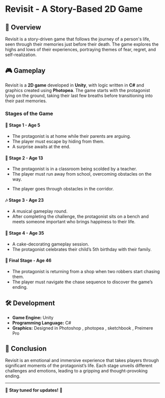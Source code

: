 # Revisit - A Story-Based 2D Game

## 📜 Overview

Revisit is a story-driven game that follows the journey of a person's life, seen through their memories just before their death. The game explores the highs and lows of their experiences, portraying themes of fear, regret, and self-realization.

## 🎮 Gameplay

Revisit is a **2D game** developed in **Unity**, with logic written in **C#** and graphics created using **Photopea**. The game starts with the protagonist lying on the ground, taking their last few breaths before transitioning into their past memories.

### **Stages of the Game**

#### 🏡 **Stage 1 - Age 5**

- The protagonist is at home while their parents are arguing.
- The player must escape by hiding from them.
- A surprise awaits at the end.

#### 🏫 **Stage 2 - Age 13**

- The protagonist is in a classroom being scolded by a teacher.
- The player must run away from school, overcoming obstacles on the way.

* The player goes through obstacles in the corridor.

#### 🎶 **Stage 3 - Age 23**

- A musical gameplay round.
- After completing the challenge, the protagonist sits on a bench and meets someone important who brings happiness to their life.

#### 🎂 **Stage 4 - Age 35**

- A cake-decorating gameplay session.
- The protagonist celebrates their child’s 5th birthday with their family.

#### 🏃 **Final Stage - Age 46**

- The protagonist is returning from a shop when two robbers start chasing them.
- The player must navigate the chase sequence to discover the game’s ending.

## 🛠️ Development

- **Game Engine:** Unity
- **Programming Language:** C#
- **Graphics:** Designed in Photoshop , photopea , sketchbook , Preimere Pro

## 📌 Conclusion

Revisit is an emotional and immersive experience that takes players through significant moments of the protagonist’s life. Each stage unveils different challenges and emotions, leading to a gripping and thought-provoking ending.

---

👾 **Stay tuned for updates!** 🚀


